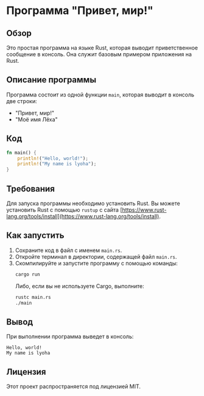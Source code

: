 # Программа "Привет, мир!"

## Обзор
Это простая программа на языке Rust, которая выводит приветственное сообщение в консоль. Она служит базовым примером приложения на Rust.

## Описание программы
Программа состоит из одной функции `main`, которая выводит в консоль две строки:
- "Привет, мир!"
- "Моё имя Лёха"

## Код
```rust
fn main() {
    println!("Hello, world!");
    println!("My name is lyoha");
}
```

## Требования
Для запуска программы необходимо установить Rust. Вы можете установить Rust с помощью `rustup` с сайта [https://www.rust-lang.org/tools/install](https://www.rust-lang.org/tools/install).

## Как запустить
1. Сохраните код в файл с именем `main.rs`.
2. Откройте терминал в директории, содержащей файл `main.rs`.
3. Скомпилируйте и запустите программу с помощью команды:
   ```bash
   cargo run
   ```
   Либо, если вы не используете Cargo, выполните:
   ```bash
   rustc main.rs
   ./main
   ```

## Вывод
При выполнении программа выведет в консоль:
```
Hello, world!
My name is lyoha
```

## Лицензия
Этот проект распространяется под лицензией MIT.

